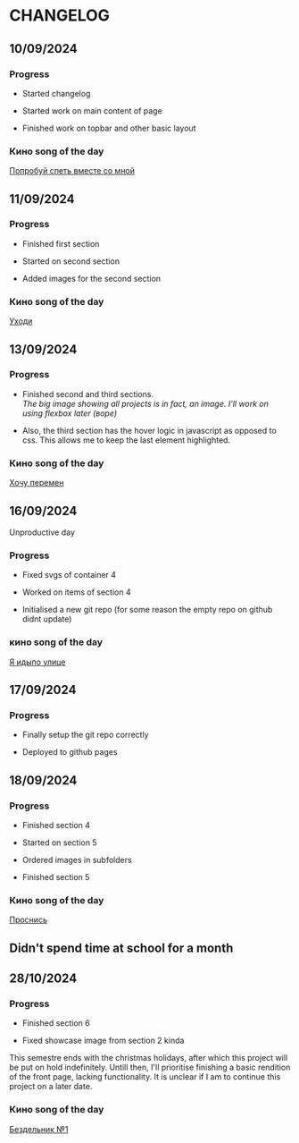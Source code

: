 # CHANGELOG

## 10/09/2024

### Progress

- Started changelog

- Started work on main content of page

- Finished work on topbar and other basic layout

### Кино song of the day

[Попробуй спеть вместе со мной](https://open.spotify.com/track/0ULS6AtzBmgJ3ISmuJtihf?si=1f8588aa53944028)

## 11/09/2024

### Progress

- Finished first section

- Started on second section

- Added images for the second section

### Кино song of the day

[Уходи](https://open.spotify.com/track/1NALVPXjIWtNACKYojhP5z?si=271d5863830b4989)

## 13/09/2024

### Progress

- Finished second and third sections.  
*The big image showing all projects is in fact, an image. I'll work on using flexbox later (воре)*

- Also, the third section has the hover logic in javascript as opposed to css. This allows me to keep the last element highlighted.

### Кино song of the day

[Хочу перемен](https://open.spotify.com/track/3uTMwljOgDz2s6oXrM1BQO?si=c3338afe52a64407)

## 16/09/2024

Unproductive day

### Progress

- Fixed svgs of container 4

- Worked on items of section 4

- Initialised a new git repo (for some reason the empty repo on github didnt update)

### кино song of the day

[Я идыпо улице](https://open.spotify.com/track/6vv7geUObhk2VWcATU3m70?si=bd9bcd066ed347ed)

## 17/09/2024

### Progress

- Finally setup the git repo correctly

- Deployed to github pages

## 18/09/2024

### Progress

- Finished section 4

- Started on section 5

- Ordered images in subfolders

- Finished section 5

### Кино song of the day

[Проснись](https://open.spotify.com/track/2b28wvQUu4CdYEM7qLRXhV?si=e517c47a235f4c89)

## Didn't spend time at school for a month

## 28/10/2024

### Progress

- Finished section 6

- Fixed showcase image from section 2 kinda

This semestre ends with the christmas holidays, after which this project will be put on hold indefinitely. Untill then, I'll prioritise finishing a basic rendition of the front page, lacking functionality. It is unclear if I am to continue this project on a later date.

### Кино song of the day

[Бездельник №1](https://open.spotify.com/track/7zQbvIgfpeg1Npk9eoQeyD?si=eb575b35b6de4260)
